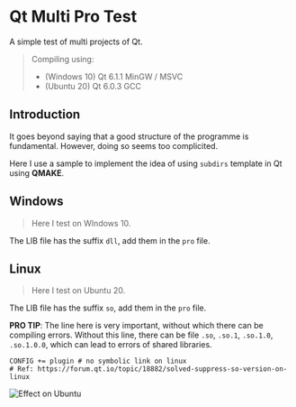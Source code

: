 # Qt Multi Pro Test
A simple test of multi projects of Qt.

> Compiling using:
> - (Windows 10) Qt 6.1.1 MinGW / MSVC
> - (Ubuntu 20) Qt 6.0.3 GCC

## Introduction
It goes beyond saying that a good structure of the programme is fundamental.
However, doing so seems too complicited.

Here I use a sample to implement the idea of using `subdirs` template in Qt using **QMAKE**.

## Windows
> Here I test on WIndows 10.

The LIB file has the suffix `dll`, add them in the `pro` file.

## Linux
> Here I test on Ubuntu 20.

The LIB file has the suffix `so`, add them in the `pro` file.

**PRO TIP**: The line here is very important, without which there can be compiling errors.
Without this line, there can be file `.so`, `.so.1`, `.so.1.0`, `.so.1.0.0`,
which can lead to errors of shared libraries.
```qmake
CONFIG += plugin # no symbolic link on linux
# Ref: https://forum.qt.io/topic/18882/solved-suppress-so-version-on-linux
```
![Effect on Ubuntu](https://img-blog.csdnimg.cn/20210630235425169.png)
